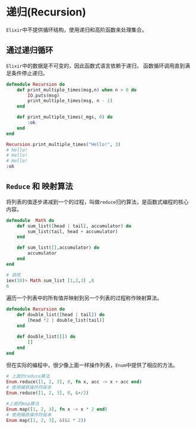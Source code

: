 # 递归(Recursion)

`Elixir`中不提供循环结构，使用递归和高阶函数来处理集合。

## 通过递归循环

`Elixir`中的数据是不可变的，因此函数式语言依赖于递归，
函数循环调用直到满足条件停止递归。

```elixir
defmodule Recursion do
    def print_multiple_times(msg,n) when n > 0 do
        IO.puts(msg)
        print_multiple_times(msg, n - 1)
    end

    def print_multiple_times(_mgs, 0) do
        :ok
    end
end

Recursion.print_multiple_times("Hello!", 3)
# Hello!
# Hello!
# Hello!
:ok
```

## `Reduce` 和 映射算法

将列表的值逐步递减到一个的过程，叫做`reduce`归约算法，是函数式编程的核心内容。

```elixir
defmodule  Math do
    def sum_list([head | tail], accumulator) do
        sum_list(tail, head + accumulator) 
    end

    def sum_list([],accumulator) do
        accumulator
    end
end

# 调用
iex(18)> Math.sum_list [1,2,3] ,0
6
```

遍历一个列表中的所有值并映射到另一个列表的过程称作映射算法。

```elixir
defmodule Recursion do
    def double_list([head | tail]) do
        [head *2 | double_list(tail)]
    end

    def double_list([]) do
        []
    end
end

```

但在实际的编程中，很少像上面一样操作列表，`Enum`中提供了相应的方法。

```elixir
# 上面的reduce算法
Enum.reduce([1, 2, 3], 0, fn x, acc -> x + acc end)
# 使用捕获操作符版本
Enum.reduce([1, 2, 3], 0, &+/2)

#上面的map算法
Enum.map([1, 2, 3], fn x -> x * 2 end)
# 使用捕获操作符版本
Enum.map([1, 2, 3], &(&1 * 2))
```